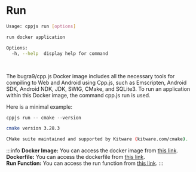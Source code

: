 # Run
```bash
Usage: cppjs run [options]

run docker application

Options:
  -h, --help  display help for command
```

<br />

The bugra9/cpp.js Docker image includes all the necessary tools for compiling to Web and Android using Cpp.js, such as Emscripten, Android SDK, Android NDK, JDK, SWIG, CMake, and SQLite3. To run an application within this Docker image, the command cpp.js run is used.

Here is a minimal example:

```shell
cppjs run -- cmake --version
```
```bash
cmake version 3.28.3

CMake suite maintained and supported by Kitware (kitware.com/cmake).
```

:::info
**Docker Image:** You can access the docker image from [this link](https://hub.docker.com/r/bugra9/cpp.js).  
**Dockerfile:** You can access the dockerfile from [this link](https://github.com/bugra9/cpp.js/blob/main/packages/cppjs-core-docker/Dockerfile).  
**Run Function:** You can access the run function from [this link](https://github.com/bugra9/cpp.js/blob/main/packages/cpp.js/src/functions/run.js).
:::

